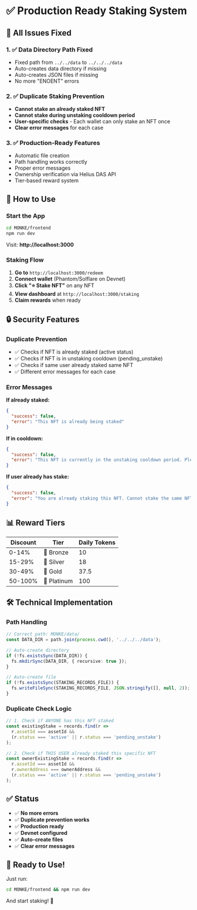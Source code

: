 # ✅ Production Ready Staking System

## 🎯 All Issues Fixed

### 1. ✅ Data Directory Path Fixed
- Fixed path from `../../data` to `../../../data`
- Auto-creates data directory if missing
- Auto-creates JSON files if missing
- No more "ENOENT" errors

### 2. ✅ Duplicate Staking Prevention
- **Cannot stake an already staked NFT**
- **Cannot stake during unstaking cooldown period**
- **User-specific checks** - Each wallet can only stake an NFT once
- **Clear error messages** for each case

### 3. ✅ Production-Ready Features
- Automatic file creation
- Path handling works correctly
- Proper error messages
- Ownership verification via Helius DAS API
- Tier-based reward system

## 🚀 How to Use

### Start the App

```bash
cd MONKE/frontend
npm run dev
```

Visit: **http://localhost:3000**

### Staking Flow

1. **Go to** `http://localhost:3000/redeem`
2. **Connect wallet** (Phantom/Solflare on Devnet)
3. **Click "⭐ Stake NFT"** on any NFT
4. **View dashboard** at `http://localhost:3000/staking`
5. **Claim rewards** when ready

## 🔒 Security Features

### Duplicate Prevention
- ✅ Checks if NFT is already staked (active status)
- ✅ Checks if NFT is in unstaking cooldown (pending_unstake)
- ✅ Checks if same user already staked same NFT
- ✅ Different error messages for each case

### Error Messages

**If already staked:**
```json
{
  "success": false,
  "error": "This NFT is already being staked"
}
```

**If in cooldown:**
```json
{
  "success": false,
  "error": "This NFT is currently in the unstaking cooldown period. Please wait for the cooldown to end before staking again."
}
```

**If user already has stake:**
```json
{
  "success": false,
  "error": "You are already staking this NFT. Cannot stake the same NFT twice."
}
```

## 📊 Reward Tiers

| Discount | Tier | Daily Tokens |
|----------|------|--------------|
| 0-14% | 🥉 Bronze | 10 |
| 15-29% | 🥈 Silver | 18 |
| 30-49% | 🥇 Gold | 37.5 |
| 50-100% | 💎 Platinum | 100 |

## 🛠 Technical Implementation

### Path Handling
```typescript
// Correct path: MONKE/data/
const DATA_DIR = path.join(process.cwd(), '../../../data');

// Auto-create directory
if (!fs.existsSync(DATA_DIR)) {
  fs.mkdirSync(DATA_DIR, { recursive: true });
}

// Auto-create file
if (!fs.existsSync(STAKING_RECORDS_FILE)) {
  fs.writeFileSync(STAKING_RECORDS_FILE, JSON.stringify([], null, 2));
}
```

### Duplicate Check Logic
```typescript
// 1. Check if ANYONE has this NFT staked
const existingStake = records.find(r => 
  r.assetId === assetId && 
  (r.status === 'active' || r.status === 'pending_unstake')
);

// 2. Check if THIS USER already staked this specific NFT
const ownerExistingStake = records.find(r => 
  r.assetId === assetId && 
  r.ownerAddress === ownerAddress &&
  (r.status === 'active' || r.status === 'pending_unstake')
);
```

## ✅ Status

- ✅ **No more errors**
- ✅ **Duplicate prevention works**
- ✅ **Production ready**
- ✅ **Devnet configured**
- ✅ **Auto-create files**
- ✅ **Clear error messages**

## 🎉 Ready to Use!

Just run:
```bash
cd MONKE/frontend && npm run dev
```

And start staking! 🌟


